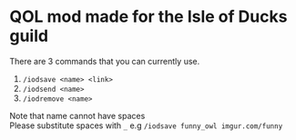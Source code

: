 # QOL mod made for the Isle of Ducks guild

There are 3 commands that you can currently use.

1. `/iodsave <name> <link>`
2. `/iodsend <name>`
3. `/iodremove <name>`

Note that name cannot have spaces<br />
Please substitute spaces with `_` e.g `/iodsave funny_owl imgur.com/funny`